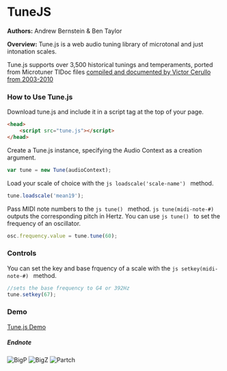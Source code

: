# TuneJS

**Authors:** Andrew Bernstein & Ben Taylor

**Overview:** Tune.js is a web audio tuning library of microtonal and just intonation scales.

Tune.js supports over 3,500 historical tunings and temperaments, ported from Microtuner TIDoc files [compiled and documented by Victor Cerullo from 2003-2010](http://www.venetica.net/Sites/16tone/mtx_file_specs.htm)

### How to Use Tune.js

Download tune.js and include it in a script tag at the top of your page.

```html
<head>
	<script src="tune.js"></script>
</head>
```

Create a Tune.js instance, specifying the Audio Context as a creation argument.

```js
var tune = new Tune(audioContext);
```

Load your scale of choice with the ```js loadscale('scale-name') ``` method.

```js
tune.loadscale('mean19');
```

Pass MIDI note numbers to the ```js tune() ``` method. ```js tune(midi-note-#) ``` outputs the corresponding pitch in Hertz. You can use ```js tune() ``` to set the frequency of an oscillator.

```js
osc.frequency.value = tune.tune(60);
```

### Controls

You can set the key and base frquency of a scale with the ```js setkey(midi-note-#) ``` method.

```js
//sets the base frequency to G4 or 392Hz
tune.setkey(67);
```


### Demo

[Tune.js Demo](http://abbernie.github.io/tune)

##### Endnote

![BigP](http://www.mathopenref.com/images/bioimages/pythagoras1.jpg)
![BigZ](https://upload.wikimedia.org/wikipedia/commons/thumb/2/22/Gioseffo_Zarlino.jpg/200px-Gioseffo_Zarlino.jpg)
![Partch](http://www.pas.org/images/default-source/hall-of-fame-photos/hpartch.jpg?sfvrsn=0)
